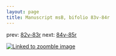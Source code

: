 ```yaml
---
layout: page
title: Manuscript msB, bifolio 83v-84r
---
```


prev: [82v-83r](../82v-83r/) next: [84v-85r](../84v-85r/)



[![Linked to zoomble image](http://www.homermultitext.org/iipsrv?IIIF=/project/homer/pyramidal/deepzoom/hmt/vbbifolio/v1/vb_83v_84r.tif/full/2000,/0/default.jpg)](http://www.homermultitext.org/ict2/?urn=urn:cite2:hmt:vbbifolio.v1:vb_83v_84r)

